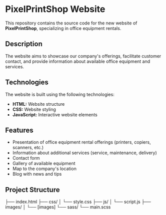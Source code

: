 # PixelPrintShop Website

This repository contains the source code for the new website of **PixelPrintShop**, specializing in office equipment rentals.

## Description

The website aims to showcase our company's offerings, facilitate customer contact, and provide information about available office equipment and services.

## Technologies

The website is built using the following technologies:

* **HTML:** Website structure
* **CSS:** Website styling
* **JavaScript:** Interactive website elements

## Features

* Presentation of office equipment rental offerings (printers, copiers, scanners, etc.)
* Information about additional services (service, maintenance, delivery)
* Contact form
* Gallery of available equipment
* Map to the company's location
* Blog with news and tips

## Project Structure

├── index.html
├── css/
│   └── style.css
├── js/
│   └── script.js
├── images/
│   └── [images]
└── sass/
    └── main.scss
